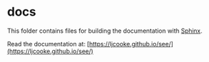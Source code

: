 docs
====

This folder contains files for building the documentation with
[Sphinx](http://www.sphinx-doc.org/en/stable/).

Read the documentation at:
[https://ljcooke.github.io/see/](https://ljcooke.github.io/see/)
